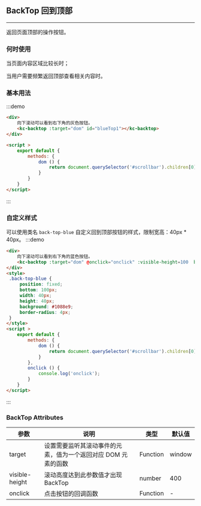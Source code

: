 
<script >
export default {
    methods: {
     dom () {
        return document.querySelector('#scrollbar').children[0];
      },
	onclick () {
		console.log('onclick')
	}
    }
  }
</script>
<style>
	#blueTop1{
		display:none
	}
</style>

## BackTop 回到顶部
---------------------

返回页面顶部的操作按钮。

### 何时使用

当页面内容区域比较长时；

当用户需要频繁返回顶部查看相关内容时。

### 基本用法
:::demo
```html
<div>
	向下滚动可以看到右下角的灰色按钮。
	<kc-backtop :target="dom" id="blueTop1"></kc-backtop>
</div>

<script >
	export default {
		methods: {
			dom () {
				return document.querySelector('#scrollbar').children[0];
			}
		}
	}
</script>

```
:::

### 自定义样式
可以使用类名 `back-top-blue` 自定义回到顶部按钮的样式，限制宽高：40px * 40px。
:::demo
```html
<div>
	向下滚动可以看到右下角的蓝色按钮。
	<kc-backtop :target="dom" @onclick="onclick" :visible-height=100  blue></kc-backtop>
</div>
<style>
 .back-top-blue {
	 position: fixed;
	 bottom: 100px;
	 width: 40px;
	 height: 40px;
	 background: #1088e9;
	 border-radius: 4px;
 }
</style>
<script >
	export default {
		methods: {
			dom () {
				return document.querySelector('#scrollbar').children[0];
			}
		},
		onclick () {
			console.log('onclick');
		}
	}
</script>

```
:::

### BackTop Attributes

| 参数 | 说明 | 类型 |默认值 |
| ---- | ---- | ---- |---- |
| target | 设置需要监听其滚动事件的元素，值为一个返回对应 DOM 元素的函数 | Function |window|
| visible-height | 滚动高度达到此参数值才出现 BackTop | number |400|
| onclick | 点击按钮的回调函数 | Function |-|

